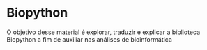 # Biopython
O objetivo desse material é explorar, traduzir e explicar a biblioteca Biopython a fim de auxiliar nas análises de bioinformática
